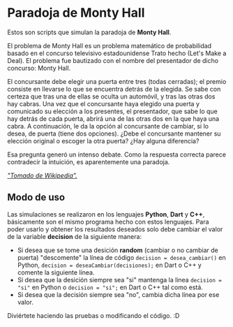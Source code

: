 # Paradoja de Monty Hall

Estos son scripts que simulan la paradoja de **Monty Hall**.

El problema de Monty Hall es un problema matemático de probabilidad basado en el
concurso televisivo estadounidense Trato hecho (Let's Make a Deal). El problema
fue bautizado con el nombre del presentador de dicho concurso: Monty Hall.

El concursante debe elegir una puerta entre tres (todas cerradas); el premio
consiste en llevarse lo que se encuentra detrás de la elegida. Se sabe con certeza
que tras una de ellas se oculta un automóvil, y tras las otras dos hay cabras. Una
vez que el concursante haya elegido una puerta y comunicado su elección a los
presentes, el presentador, que sabe lo que hay detrás de cada puerta, abrirá una de
las otras dos en la que haya una cabra. A continuación, le da la opción al concursante
de cambiar, si lo desea, de puerta (tiene dos opciones). ¿Debe el concursante mantener
su elección original o escoger la otra puerta? ¿Hay alguna diferencia?

Esa pregunta generó un intenso debate. Como la respuesta correcta parece contradecir la
intuición, es aparentemente una paradoja.

*["Tomado de Wikipedia".](https://es.wikipedia.org/wiki/Problema_de_Monty_Hall)*

## Modo de uso

Las simulaciones se realizaron en los lenguajes **Python**, **Dart** y **C++**, básicamente son el
mismo programa hecho con estos lenguajes. Para poder usarlo y obtener los resultados deseados
solo debe cambiar el valor de la variable **decision** de la siguiente manera:

* Si desea que se tome una desición **random** (cambiar o no cambiar de puerta)
  "descomente" la línea de código `decision = desea_cambiar()` en Python,
  `decision = deseaCambiar(decisiones);` en Dart o C++ y comente la siguiente línea.
* Si desea que la desición siempre sea "si" mantenga la linea `decision = "si"` en Python
  o `decision = "si";` en Dart o C++ tal como está.
* Si desea que la decisión siempre sea "no", cambia dicha línea por ese valor.

Diviértete haciendo las pruebas o modificando el código. :D